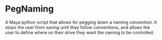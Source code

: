 # PegNaming
A Maya python script that allows for pegging down a naming convention. It stops the user from saving until they follow conventions, and allows the user to define where on their drive they want the naming to be controlled. 
